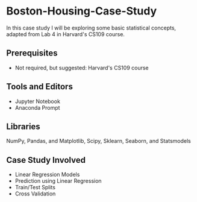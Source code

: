 # Boston-Housing-Case-Study
In this case study I will be exploring some basic statistical concepts, adapted from Lab 4 in Harvard's CS109 course.

## Prerequisites 
* Not required, but suggested: Harvard's CS109 course

## Tools and Editors
* Jupyter Notebook
* Anaconda Prompt

## Libraries
NumPy, Pandas, and Matplotlib, Scipy, Sklearn, Seaborn, and Statsmodels

## Case Study Involved
* Linear Regression Models
* Prediction using Linear Regression
* Train/Test Splits
* Cross Validation
